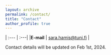 ```yaml
---
layout: archive
permalink: /contact/
title: "Contact"
author_profile: true
---
```



| :--- | :---|
|**E-mail** | [sara.hamis@tuni.fi](mailto:sara.hamis@tuni.fi) |

Contact details will be updated on Feb 1st, 2024.

